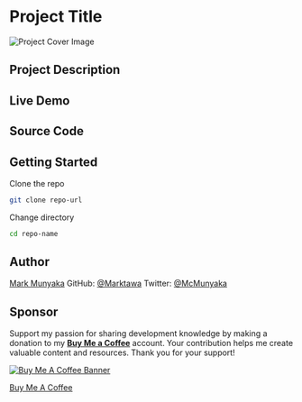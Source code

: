 # Project Title

![Project Cover Image](https://res.cloudinary.com/craigsims808/image/upload/v1708090028/articles/test/cover2_bgisyc.png)

## Project Description
<!-- -->

## Live Demo
<!-- -->

## Source Code
<!-- -->

## Getting Started
<!-- -->
Clone the repo
```bash
git clone repo-url
```
Change directory
```bash
cd repo-name
```

## Author

[Mark Munyaka](https://markmunyaka.com)
GitHub: [@Marktawa](https://github.com/Marktawa)
Twitter: [@McMunyaka](https://twitter.com/McMunyaka)

## Sponsor

Support my passion for sharing development knowledge by making a donation to my [**Buy Me a Coffee**](https://www.buymeacoffee.com/markmunyaka) account. Your contribution helps me create valuable content and resources. Thank you for your support!

[![Buy Me A Coffee Banner](https://res.cloudinary.com/craigsims808/image/upload/v1708089939/articles/test/buymeacoffee_lqmwjn.png)](https://www.buymeacoffee.com/markmunyaka)

[Buy Me A Coffee](https://www.buymeacoffee.com/markmunyaka)
